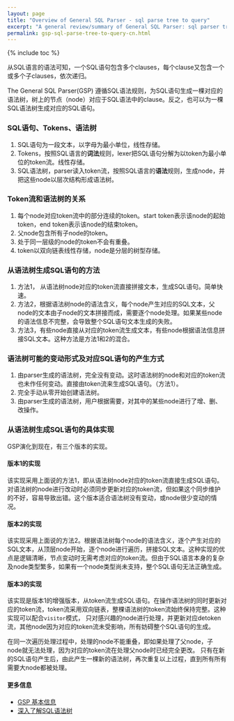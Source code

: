 ```yaml
---
layout: page
title: "Overview of General SQL Parser - sql parse tree to query"
excerpt: "A general review/summary of General SQL Parser: sql parser tree to query"
permalink: gsp-sql-parse-tree-to-query-cn.html
---
```


{% include toc %}

从SQL语言的语法可知，一个SQL语句包含多个clauses，每个clause又包含一个或多个子clauses，依次递归。

The General SQL Parser(GSP) 遵循SQL语法规则，为SQL语句生成一棵对应的语法树，树上的节点（node）对应于SQL语法中的clause。反之，也可以为一棵SQL语法树生成对应的SQL语句。


### SQL语句、Tokens、语法树
1. SQL语句为一段文本，以字母为最小单位，线性存储。
2. Tokens，按照SQL语言的**词法**规则，lexer把SQL语句分解为以token为最小单位的token流。线性存储。
3. SQL语法树，parser读入token流，按照SQL语言的**语法**规则，生成node，并把这些node以层次结构形成语法树。


### Token流和语法树的关系
1. 每个node对应token流中的部分连续的token。start token表示该node的起始token，end token表示该node的结束token。
2. 父node包含所有子node的token。
3. 处于同一层级的node的token不会有重叠。
4. token以双向链表线性存储，node是分层的树型存储。 

### 从语法树生成SQL语句的方法
1. 方法1， 从语法树node对应的token流直接拼接文本，生成SQL语句。简单快速。
2. 方法2，根据语法树node的语法含义，每个node产生对应的SQL文本，父node的文本由子node的文本拼接而成，需要逐个node处理。如果某些node的语法信息不完整，会导致整个SQL语句文本生成的失败。
3. 方法3，有些node直接从对应的token流生成文本，有些node根据语法信息拼接SQL文本。这种方法是方法1和2的混合。


### 语法树可能的变动形式及对应SQL语句的产生方式
1. 由parser生成的语法树，完全没有变动。这时语法树的node和对应的token流也未作任何变动。直接由token流来生成SQL语句。（方法1）。
2. 完全手动从零开始创建语法树。
3. 由parser生成的语法树，用户根据需要，对其中的某些node进行了增、删、改操作。


### 从语法树生成SQL语句的具体实现

GSP演化到现在，有三个版本的实现。

#### 版本1的实现
该实现采用上面说的方法1，即从语法树node对应的token流直接生成SQL语句。对语法树的node进行改动时必须同步更新对应的token流，但如果这个同步维护的不好，容易导致出错。这个版本适合语法树没有变动，或node很少变动的情况。

#### 版本2的实现
该实现采用上面说的方法2。根据语法树每个node的语法含义，逐个产生对应的SQL文本，从顶层node开始，逐个node进行遍历，拼接SQL文本。这种实现的优点是逻辑清晰，节点变动时无需考虑对应的token流。但由于SQL语言本身的复杂及node类型繁多，如果有一个node类型尚未支持，整个SQL语句无法正确生成。

#### 版本3的实现
该实现是版本1的增强版本，从token流生成SQL语句。在操作语法树的同时更新对应的token流，token流采用双向链表，整棵语法树的token流始终保持完整。这种实现可以配合`visitor`模式，
只对感兴趣的node进行处理，并更新对应detoken流，其他node因为对应的token流未受影响，所有妨碍整个SQL语句的生成。

在同一次遍历处理过程中，处理的node不能重叠，即如果处理了父node，子node就无法处理，因为对应的token流在处理父node时已经完全更改。
只有在新的SQL语句产生后，由此产生一棵新的语法树，再次重复以上过程，直到所有所有需要大node都被处理。

#### 更多信息
- [GSP 基本信息](/gsp-overview-cn.html) 
- [深入了解SQL语法树](/gsp-overview-sql-parse-tree-cn.html) 
